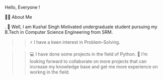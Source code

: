 Hello, Everyone ! 

🙋‍♂️ About Me

. 🔭 Well, I am Kushal Singh Motivated undergraduate student pursuing my B.Tech in Computer Science Engineering from SRM.

>> ⚡ I have a keen interest in Problem-Solving.

>> 💻 I have done some projects in the field of Python.
>> 🤝 I’m looking forward to collaborate on more projects that can increase my knowledge base and get me more experience on workng in the field.
